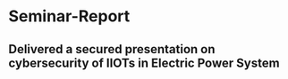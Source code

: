 # Seminar-Report

## Delivered a secured presentation on cybersecurity of IIOTs in Electric Power System
